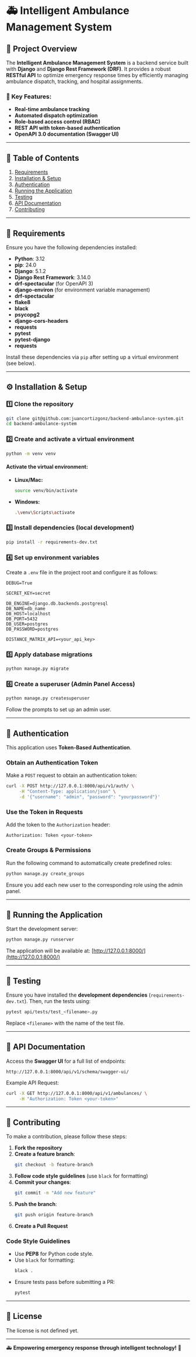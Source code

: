 # 🚑 Intelligent Ambulance Management System

## 📌 Project Overview

The **Intelligent Ambulance Management System** is a backend service built with **Django** and **Django Rest Framework (DRF)**. It provides a robust **RESTful API** to optimize emergency response times by efficiently managing ambulance dispatch, tracking, and hospital assignments.

### **🔹 Key Features:**
- **Real-time ambulance tracking**
- **Automated dispatch optimization**
- **Role-based access control (RBAC)**
- **REST API with token-based authentication**
- **OpenAPI 3.0 documentation (Swagger UI)**

---

## 📖 Table of Contents
1. [Requirements](#requirements)
2. [Installation & Setup](#installation--setup)
3. [Authentication](#authentication)
4. [Running the Application](#running-the-application)
5. [Testing](#testing)
6. [API Documentation](#api-documentation)
7. [Contributing](#contributing)

---

## 📌 Requirements
Ensure you have the following dependencies installed:

- **Python**: 3.12
- **pip**: 24.0
- **Django**: 5.1.2
- **Django Rest Framework**: 3.14.0
- **drf-spectacular** (for OpenAPI 3)
- **django-environ** (for environment variable management)
- **drf-spectacular**
- **flake8**
- **black**
- **psycopg2**
- **django-cors-headers**
- **requests**
- **pytest**
- **pytest-django**
- **requests**

Install these dependencies via `pip` after setting up a virtual environment (see below).

---

## ⚙️ Installation & Setup

### **1️⃣ Clone the repository**
```bash
git clone git@github.com:juancortizgonz/backend-ambulance-system.git
cd backend-ambulance-system
```

### **2️⃣ Create and activate a virtual environment**
```bash
python -m venv venv
```
#### **Activate the virtual environment:**
- **Linux/Mac:**
  ```bash
  source venv/bin/activate
  ```
- **Windows:**
  ```bash
  .\venv\Scripts\activate
  ```

### **3️⃣ Install dependencies (local development)**
```bash
pip install -r requirements-dev.txt
```

### **4️⃣ Set up environment variables**
Create a `.env` file in the project root and configure it as follows:
```env
DEBUG=True

SECRET_KEY=secret

DB_ENGINE=django.db.backends.postgresql
DB_NAME=db_name
DB_HOST=localhost
DB_PORT=5432
DB_USER=postgres
DB_PASSWORD=postgres

DISTANCE_MATRIX_API=<your_api_key>
```

### **5️⃣ Apply database migrations**
```bash
python manage.py migrate
```

### **6️⃣ Create a superuser (Admin Panel Access)**
```bash
python manage.py createsuperuser
```
Follow the prompts to set up an admin user.

---

## 🔑 Authentication
This application uses **Token-Based Authentication**.

### **Obtain an Authentication Token**
Make a `POST` request to obtain an authentication token:
```bash
curl -X POST http://127.0.0.1:8000/api/v1/auth/ \
     -H "Content-Type: application/json" \
     -d '{"username": "admin", "password": "yourpassword"}'
```
### **Use the Token in Requests**
Add the token to the `Authorization` header:
```http
Authorization: Token <your-token>
```

### **Create Groups & Permissions**
Run the following command to automatically create predefined roles:
```bash
python manage.py create_groups
```

Ensure you add each new user to the corresponding role using the admin panel.

---

## 🚀 Running the Application

Start the development server:
```bash
python manage.py runserver
```
The application will be available at: [http://127.0.0.1:8000/](http://127.0.0.1:8000/)

---

## 🧪 Testing
Ensure you have installed the **development dependencies** (`requirements-dev.txt`). Then, run the tests using:
```bash
pytest api/tests/test_<filename>.py
```
Replace `<filename>` with the name of the test file.

---

## 📜 API Documentation
Access the **Swagger UI** for a full list of endpoints:
```plaintext
http://127.0.0.1:8000/api/v1/schema/swagger-ui/
```
Example API Request:
```bash
curl -X GET http://127.0.0.1:8000/api/v1/ambulances/ \
     -H "Authorization: Token <your-token>"
```

---

## 🤝 Contributing
To make a contribution, please follow these steps:

1. **Fork the repository**
2. **Create a feature branch**:
   ```bash
   git checkout -b feature-branch
   ```
3. **Follow code style guidelines** (use `black` for formatting)
4. **Commit your changes**:
   ```bash
   git commit -m "Add new feature"
   ```
5. **Push the branch**:
   ```bash
   git push origin feature-branch
   ```
6. **Create a Pull Request**

### **Code Style Guidelines**
- Use **PEP8** for Python code style.
- Use `black` for formatting:
  ```bash
  black .
  ```
- Ensure tests pass before submitting a PR:
  ```bash
  pytest
  ```

---

## 📄 License
The license is not defined yet.

---

🚑 **Empowering emergency response through intelligent technology!** 🚀


